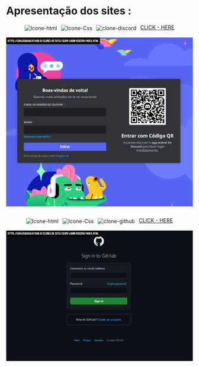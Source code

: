 # Apresentação dos sites :

<div>
  
  <div align="center" style="display: inline_block">
    <img align="center" alt="Icone-html" src="https://img.shields.io/badge/HTML5-E34F26?style=for-the-badge&logo=html5&logoColor=white">&ensp;
    <img align="center" alt="Icone-Css" src="https://img.shields.io/badge/CSS3-1572B6?style=for-the-badge&logo=css3&logoColor=white">&ensp;
    <img align="center" alt="clone-discord" src="https://img.shields.io/badge/Discord-7289DA?style=for-the-badge&logo=discord&logoColor=white">&ensp;
    <a href="https://carlosvarao.github.io/Clones-de-Sites/Clone-Login-Discord/index.html" target="_blank"><span>CLICK - HERE</span></a>
  </div>

  <div align="center" style="display: inline_block"><br>
    <img align="center" alt="clone-discord" src="Assets/disco.png">
  </div>

</div>

##

<div>
  
  <div align="center" style="display: inline_block">
    <img align="center" alt="Icone-html" src="https://img.shields.io/badge/HTML5-E34F26?style=for-the-badge&logo=html5&logoColor=white">&ensp;
    <img align="center" alt="Icone-Css" src="https://img.shields.io/badge/CSS3-1572B6?style=for-the-badge&logo=css3&logoColor=white">&ensp;  
    <img align="center" alt="clone-github" src="https://img.shields.io/badge/GitHub-100000?style=for-the-badge&logo=github&logoColor=white">&ensp;
    <a href="https://carlosvarao.github.io/Clones-de-Sites/Clone-Login-GitHub/index.html" target="_blank"><span>CLICK - HERE</span></a>
  </div>
  
  <div align="center" style="display: inline_block"><br>
    <img align="center" alt="clone-discord" src="Assets/git.png">
  </div>
  
</div>








